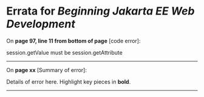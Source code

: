# Errata for *Beginning Jakarta EE Web Development*

On **page 97, line 11 from bottom of page** [code error]:
 
session.getValue must be session.getAttribute

***

On **page xx** [Summary of error]:
 
Details of error here. Highlight key pieces in **bold**.

***
